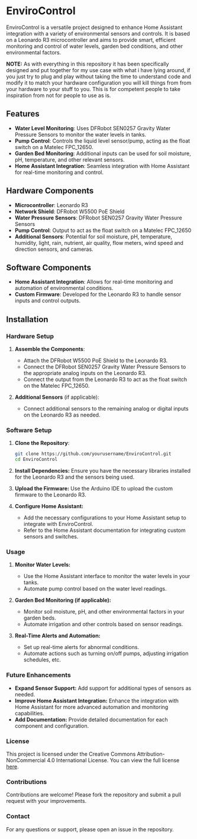 # EnviroControl

EnviroControl is a versatile project designed to enhance Home Assistant integration with a variety of environmental sensors and controls. It is based on a Leonardo R3 microcontroller and aims to provide smart, efficient monitoring and control of water levels, garden bed conditions, and other environmental factors.

**NOTE:** As with everything in this repository it has been specifically designed and put together for my use case with what i have lying around, if you just try to plug and play without taking the time to understand code and modify it to match your hardware configuration you will kill things from from your hardware to your stuff to you.
This is for competent people to take inspiration from not for people to use as is.

## Features

- **Water Level Monitoring**: Uses DFRobot SEN0257 Gravity Water Pressure Sensors to monitor the water levels in tanks.
- **Pump Control**: Controls the liquid level sensor/pump, acting as the float switch on a Matelec FPC_12650.
- **Garden Bed Monitoring**: Additional inputs can be used for soil moisture, pH, temperature, and other relevant sensors.
- **Home Assistant Integration**: Seamless integration with Home Assistant for real-time monitoring and control.

## Hardware Components

- **Microcontroller**: Leonardo R3
- **Network Shield**: DFRobot W5500 PoE Shield
- **Water Pressure Sensors**: DFRobot SEN0257 Gravity Water Pressure Sensors
- **Pump Control**: Output to act as the float switch on a Matelec FPC_12650
- **Additional Sensors**: Potential for soil moisture, pH, temperature, humidity, light, rain, nutrient, air quality, flow meters, wind speed and direction sensors, and cameras.

## Software Components

- **Home Assistant Integration**: Allows for real-time monitoring and automation of environmental conditions.
- **Custom Firmware**: Developed for the Leonardo R3 to handle sensor inputs and control outputs.

## Installation

### Hardware Setup

1. **Assemble the Components**:
   - Attach the DFRobot W5500 PoE Shield to the Leonardo R3.
   - Connect the DFRobot SEN0257 Gravity Water Pressure Sensors to the appropriate analog inputs on the Leonardo R3.
   - Connect the output from the Leonardo R3 to act as the float switch on the Matelec FPC_12650.

2. **Additional Sensors** (if applicable):
   - Connect additional sensors to the remaining analog or digital inputs on the Leonardo R3 as needed.

### Software Setup

1. **Clone the Repository**:
   ```sh
   git clone https://github.com/yourusername/EnviroControl.git
   cd EnviroControl
   
2. **Install Dependencies:**
Ensure you have the necessary libraries installed for the Leonardo R3 and the sensors being used.

3. **Upload the Firmware:**
Use the Arduino IDE to upload the custom firmware to the Leonardo R3.

4. **Configure Home Assistant:**

   - Add the necessary configurations to your Home Assistant setup to integrate with EnviroControl.
   - Refer to the Home Assistant documentation for integrating custom sensors and switches.
### Usage
1. **Monitor Water Levels:**

   - Use the Home Assistant interface to monitor the water levels in your tanks.
   - Automate pump control based on the water level readings.
2. **Garden Bed Monitoring (if applicable):**

   - Monitor soil moisture, pH, and other environmental factors in your garden beds.
   - Automate irrigation and other controls based on sensor readings.
3. **Real-Time Alerts and Automation:**

   - Set up real-time alerts for abnormal conditions.
   - Automate actions such as turning on/off pumps, adjusting irrigation schedules, etc.
### Future Enhancements
   - **Expand Sensor Support:** Add support for additional types of sensors as needed.
   - **Improve Home Assistant Integration:** Enhance the integration with Home Assistant for more advanced automation and monitoring capabilities.
   - **Add Documentation:** Provide detailed documentation for each component and configuration.
### License
This project is licensed under the Creative Commons Attribution-NonCommercial 4.0 International License. You can view the full license [here](https://creativecommons.org/licenses/by-nc/4.0/).

### Contributions
Contributions are welcome! Please fork the repository and submit a pull request with your improvements.

### Contact
For any questions or support, please open an issue in the repository.
